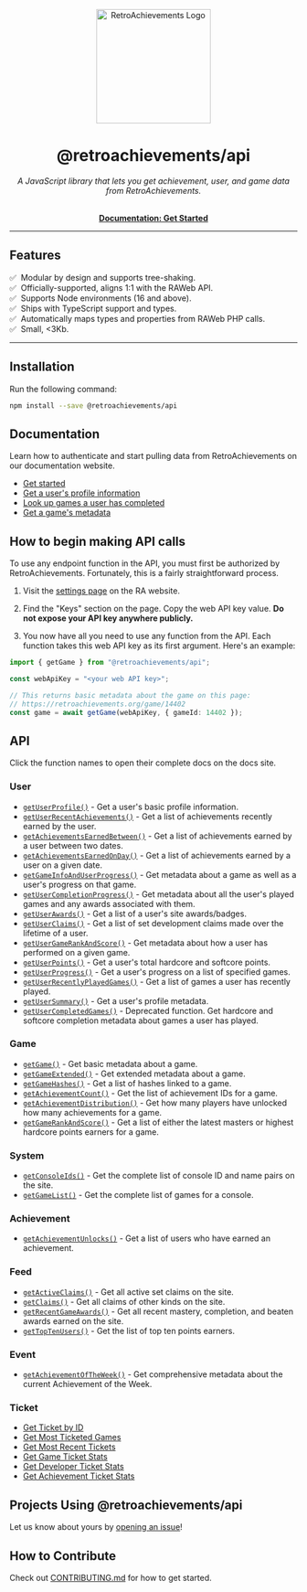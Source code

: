 <p align="center" dir="auto"><a href="https://retroachievements.org" rel="nofollow"><img src="https://raw.githubusercontent.com/RetroAchievements/RAWeb/master/public/assets/images/ra-icon.webp" width="200" alt="RetroAchievements Logo" style="max-width: 100%;"></a></p>
<h1 align="center">@retroachievements/api</h1>

<p align="center">
  <i>A JavaScript library that lets you get achievement, user, and game data from RetroAchievements.</i>
  <br /><br />
</p>

<p align="center">
  <a href="https://api-docs.retroachievements.org/getting-started.html"><strong>Documentation: Get Started</strong></a>
  <br />
</p>

<hr />

## Features

✅ &nbsp;Modular by design and supports tree-shaking.  
✅ &nbsp;Officially-supported, aligns 1:1 with the RAWeb API.  
✅ &nbsp;Supports Node environments (16 and above).  
✅ &nbsp;Ships with TypeScript support and types.  
✅ &nbsp;Automatically maps types and properties from RAWeb PHP calls.  
✅ &nbsp;Small, <3Kb.

<hr />

## Installation

Run the following command:

```bash
npm install --save @retroachievements/api
```

## Documentation

Learn how to authenticate and start pulling data from RetroAchievements on our documentation website.

- [Get started](https://api-docs.retroachievements.org/getting-started.html)
- [Get a user's profile information](https://api-docs.retroachievements.org/v1/get-user-profile.html)
- [Look up games a user has completed](https://api-docs.retroachievements.org/v1/get-user-progress.html)
- [Get a game's metadata](https://api-docs.retroachievements.org/v1/get-game-extended.html)

## How to begin making API calls

To use any endpoint function in the API, you must first be authorized by RetroAchievements. Fortunately, this is a fairly straightforward process.

1. Visit the [settings page](https://retroachievements.org/settings) on the RA website.

2. Find the "Keys" section on the page. Copy the web API key value. **Do not expose your API key anywhere publicly.**

3. You now have all you need to use any function from the API. Each function takes this web API key as its first argument. Here's an example:

```ts
import { getGame } from "@retroachievements/api";

const webApiKey = "<your web API key>";

// This returns basic metadata about the game on this page:
// https://retroachievements.org/game/14402
const game = await getGame(webApiKey, { gameId: 14402 });
```

## API

Click the function names to open their complete docs on the docs site.

### User

- [`getUserProfile()`](https://api-docs.retroachievements.org/v1/get-user-profile.html) - Get a user's basic profile information.
- [`getUserRecentAchievements()`](https://api-docs.retroachievements.org/v1/get-user-recent-achievements.html) - Get a list of achievements recently earned by the user.
- [`getAchievementsEarnedBetween()`](https://api-docs.retroachievements.org/v1/get-achievements-earned-between.html) - Get a list of achievements earned by a user between two dates.
- [`getAchievementsEarnedOnDay()`](https://api-docs.retroachievements.org/v1/get-achievements-earned-on-day.html) - Get a list of achievements earned by a user on a given date.
- [`getGameInfoAndUserProgress()`](https://api-docs.retroachievements.org/v1/get-game-info-and-user-progress.html) - Get metadata about a game as well as a user's progress on that game.
- [`getUserCompletionProgress()`](https://api-docs.retroachievements.org/v1/get-user-completion-progress.html) - Get metadata about all the user's played games and any awards associated with them.
- [`getUserAwards()`](https://api-docs.retroachievements.org/v1/get-user-awards.html) - Get a list of a user's site awards/badges.
- [`getUserClaims()`](https://api-docs.retroachievements.org/v1/get-user-claims.html) - Get a list of set development claims made over the lifetime of a user.
- [`getUserGameRankAndScore()`](https://api-docs.retroachievements.org/v1/get-user-game-rank-and-score.html) - Get metadata about how a user has performed on a given game.
- [`getUserPoints()`](https://api-docs.retroachievements.org/v1/get-user-points.html) - Get a user's total hardcore and softcore points.
- [`getUserProgress()`](https://api-docs.retroachievements.org/v1/get-user-progress.html) - Get a user's progress on a list of specified games.
- [`getUserRecentlyPlayedGames()`](https://api-docs.retroachievements.org/v1/get-user-recently-played-games.html) - Get a list of games a user has recently played.
- [`getUserSummary()`](https://api-docs.retroachievements.org/v1/get-user-summary.html) - Get a user's profile metadata.
- [`getUserCompletedGames()`](https://api-docs.retroachievements.org/v1/get-user-completed-games.html) - Deprecated function. Get hardcore and softcore completion metadata about games a user has played.

### Game

- [`getGame()`](https://api-docs.retroachievements.org/v1/get-game.html) - Get basic metadata about a game.
- [`getGameExtended()`](https://api-docs.retroachievements.org/v1/get-game-extended.html) - Get extended metadata about a game.
- [`getGameHashes()`](https://api-docs.retroachievements.org/v1/get-game-hashes.html) - Get a list of hashes linked to a game.
- [`getAchievementCount()`](https://api-docs.retroachievements.org/v1/get-achievement-count.html) - Get the list of achievement IDs for a game.
- [`getAchievementDistribution()`](https://api-docs.retroachievements.org/v1/get-achievement-distribution.html) - Get how many players have unlocked how many achievements for a game.
- [`getGameRankAndScore()`](https://api-docs.retroachievements.org/v1/get-game-rank-and-score.html) - Get a list of either the latest masters or highest hardcore points earners for a game.

### System

- [`getConsoleIds()`](https://api-docs.retroachievements.org/v1/get-console-ids.html) - Get the complete list of console ID and name pairs on the site.
- [`getGameList()`](https://api-docs.retroachievements.org/v1/get-game-list.html) - Get the complete list of games for a console.

### Achievement

- [`getAchievementUnlocks()`](https://api-docs.retroachievements.org/v1/get-achievement-unlocks.html) - Get a list of users who have earned an achievement.

### Feed

- [`getActiveClaims()`](https://api-docs.retroachievements.org/v1/get-active-claims.html) - Get all active set claims on the site.
- [`getClaims()`](https://api-docs.retroachievements.org/v1/get-claims.html) - Get all claims of other kinds on the site.
- [`getRecentGameAwards()`](https://api-docs.retroachievements.org/v1/get-recent-game-awards.html) - Get all recent mastery, completion, and beaten awards earned on the site.
- [`getTopTenUsers()`](https://api-docs.retroachievements.org/v1/get-top-ten-users.html) - Get the list of top ten points earners.

### Event

- [`getAchievementOfTheWeek()`](https://api-docs.retroachievements.org/v1/get-achievement-of-the-week.html) - Get comprehensive metadata about the current Achievement of the Week.

### Ticket

- [Get Ticket by ID](https://api-docs.retroachievements.org/v1/get-ticket-data/get-ticket-by-id.html)
- [Get Most Ticketed Games](https://api-docs.retroachievements.org/v1/get-ticket-data/get-most-ticketed-games.html)
- [Get Most Recent Tickets](https://api-docs.retroachievements.org/v1/get-ticket-data/get-most-recent-tickets.html)
- [Get Game Ticket Stats](https://api-docs.retroachievements.org/v1/get-ticket-data/get-game-ticket-stats.html)
- [Get Developer Ticket Stats](https://api-docs.retroachievements.org/v1/get-ticket-data/get-developer-ticket-stats.html)
- [Get Achievement Ticket Stats](https://api-docs.retroachievements.org/v1/get-ticket-data/get-achievement-ticket-stats.html)

## Projects Using @retroachievements/api

Let us know about yours by [opening an issue](https://github.com/RetroAchievements/api-js/issues/new)!

## How to Contribute

Check out [CONTRIBUTING.md](https://github.com/RetroAchievements/api-js/blob/main/CONTRIBUTING.md) for how to get started.
